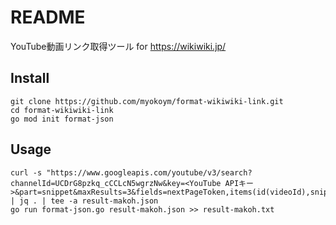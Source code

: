 # README

YouTube動画リンク取得ツール for https://wikiwiki.jp/

## Install

```
git clone https://github.com/myokoym/format-wikiwiki-link.git
cd format-wikiwiki-link
go mod init format-json
```

## Usage

```
curl -s "https://www.googleapis.com/youtube/v3/search?channelId=UCDrG8pzkq_cCCLcN5wgrzNw&key=<YouTube APIキー>&part=snippet&maxResults=3&fields=nextPageToken,items(id(videoId),snippet(publishedAt,title))&order=date&type=video" | jq . | tee -a result-makoh.json
go run format-json.go result-makoh.json >> result-makoh.txt
```
